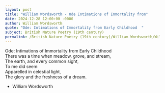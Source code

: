 ```yaml
---
layout: post
title: "William Wordsworth - Ode Intimations of Immortality from"
date: 2024-12-28 12:00:00 -0000
author: William Wordsworth
quote: "Ode: Intimations of Immortality from Early Childhood  "
subject: British Nature Poetry (19th century)
permalink: /British Nature Poetry (19th century)/William Wordsworth/William Wordsworth - Ode Intimations of Immortality from
---
```


Ode: Intimations of Immortality from Early Childhood  
There was a time when meadow, grove, and stream,  
The earth, and every common sight,  
To me did seem  
Apparelled in celestial light,  
The glory and the freshness of a dream.

- William Wordsworth

